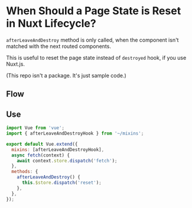 # When Should a Page State is Reset in Nuxt Lifecycle?

`afterLeaveAndDestroy` method is only called, when the component isn't matched with the next routed components.

This is useful to reset the page state instead of `destroyed` hook, if you use Nuxt.js.

(This repo isn't a package. It's just sample code.)

## Flow

## Use

```javascript
import Vue from 'vue';
import { afterLeaveAndDestroyHook } from '~/mixins';

export default Vue.extend({
  mixins: [afterLeaveAndDestroyHook],
  async fetch(context) {
    await context.store.dispatch('fetch');
  },
  methods: {
    afterLeaveAndDestroy() {
      this.$store.dispatch('reset');
    },
  },
});
```
